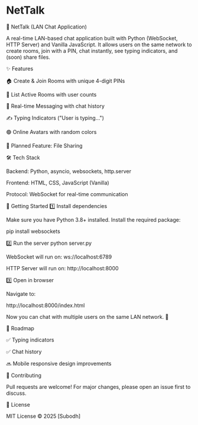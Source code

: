 # NetTalk

💬 NetTalk (LAN Chat Application)

A real-time LAN-based chat application built with Python (WebSocket, HTTP Server) and Vanilla JavaScript.
It allows users on the same network to create rooms, join with a PIN, chat instantly, see typing indicators, and (soon) share files.

✨ Features

🏠 Create & Join Rooms with unique 4-digit PINs

👥 List Active Rooms with user counts

💬 Real-time Messaging with chat history

✍️ Typing Indicators ("User is typing...")

🟢 Online Avatars with random colors

📂 Planned Feature: File Sharing

🛠️ Tech Stack

Backend: Python, asyncio, websockets, http.server

Frontend: HTML, CSS, JavaScript (Vanilla)

Protocol: WebSocket for real-time communication

🚀 Getting Started
1️⃣ Install dependencies

Make sure you have Python 3.8+ installed.
Install the required package:

pip install websockets

2️⃣ Run the server
python server.py


WebSocket will run on: ws://localhost:6789

HTTP Server will run on: http://localhost:8000

3️⃣ Open in browser

Navigate to:

http://localhost:8000/index.html


Now you can chat with multiple users on the same LAN network. 🎉


🔮 Roadmap

✅ Typing indicators

✅ Chat history

🔜 Mobile responsive design improvements

🤝 Contributing

Pull requests are welcome! For major changes, please open an issue first to discuss.

📜 License

MIT License © 2025 [Subodh]
